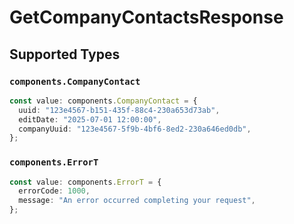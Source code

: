 # GetCompanyContactsResponse


## Supported Types

### `components.CompanyContact`

```typescript
const value: components.CompanyContact = {
  uuid: "123e4567-b151-435f-88c4-230a653d73ab",
  editDate: "2025-07-01 12:00:00",
  companyUuid: "123e4567-5f9b-4bf6-8ed2-230a646ed0db",
};
```

### `components.ErrorT`

```typescript
const value: components.ErrorT = {
  errorCode: 1000,
  message: "An error occurred completing your request",
};
```

